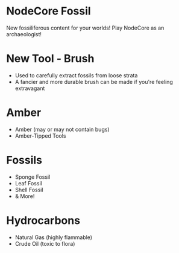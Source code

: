 # NodeCore Fossil
New fossiliferous content for your worlds!
Play NodeCore as an archaeologist!

# New Tool - Brush
- Used to carefully extract fossils from loose strata
- A fancier and more durable brush can be made if you're feeling extravagant

# Amber
- Amber (may or may not contain bugs)
- Amber-Tipped Tools

# Fossils
- Sponge Fossil
- Leaf Fossil
- Shell Fossil
- & More!

# Hydrocarbons
- Natural Gas (highly flammable)
- Crude Oil (toxic to flora)
